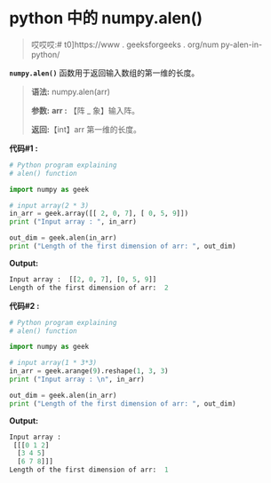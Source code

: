 # python 中的 numpy.alen()

> 哎哎哎:# t0]https://www . geeksforgeeks . org/num py-alen-in-python/

**`numpy.alen()`** 函数用于返回输入数组的第一维的长度。

> **语法:** numpy.alen(arr)
> 
> **参数:**
> **arr :** 【阵 _ 象】输入阵。
> 
> **返回:**【int】arr 第一维的长度。

**代码#1 :**

```py
# Python program explaining
# alen() function

import numpy as geek

# input array(2 * 3)
in_arr = geek.array([[ 2, 0, 7], [ 0, 5, 9]])
print ("Input array : ", in_arr) 

out_dim = geek.alen(in_arr)
print ("Length of the first dimension of arr: ", out_dim)
```

**Output:**

```py
Input array :  [[2, 0, 7], [0, 5, 9]]
Length of the first dimension of arr:  2

```

**代码#2 :**

```py
# Python program explaining
# alen() function

import numpy as geek

# input array(1 * 3*3)
in_arr = geek.arange(9).reshape(1, 3, 3)
print ("Input array : \n", in_arr) 

out_dim = geek.alen(in_arr)
print ("Length of the first dimension of arr: ", out_dim)
```

**Output:**

```py
Input array : 
 [[[0 1 2]
  [3 4 5]
  [6 7 8]]]
Length of the first dimension of arr:  1

```